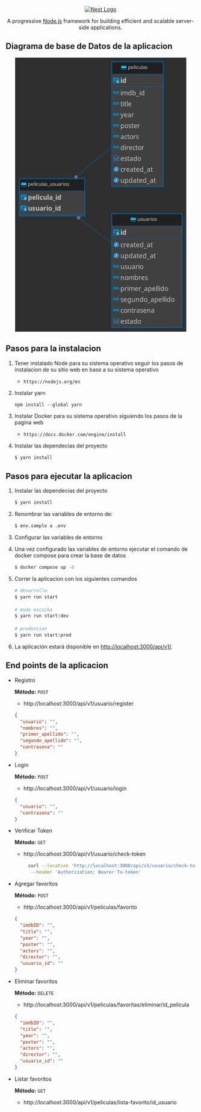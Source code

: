 <p align="center">
  <a href="http://nestjs.com/" target="blank"><img src="https://nestjs.com/img/logo-small.svg" width="200" alt="Nest Logo" /></a>
</p>

[circleci-image]: https://img.shields.io/circleci/build/github/nestjs/nest/master?token=abc123def456
[circleci-url]: https://circleci.com/gh/nestjs/nest

  <p align="center">A progressive <a href="http://nodejs.org" target="_blank">Node.js</a> framework for building efficient and scalable server-side applications.</p>
    <p align="center">

  <!--[![Backers on Open Collective](https://opencollective.com/nest/backers/badge.svg)](https://opencollective.com/nest#backer)
  [![Sponsors on Open Collective](https://opencollective.com/nest/sponsors/badge.svg)](https://opencollective.com/nest#sponsor)-->

## Diagrama de base de Datos de la aplicacion

<p align="center">
  <img src='diagrama/moviesDB - public.png' alt="Descripción de la imagen"/>
</p>

## Pasos para la instalacion

1. Tener instalado Node para su sistema operativo seguir los pasos de instalacion de su sitio web en base a su sistema operativo

   - `https://nodejs.org/en `

2. Instalar yarn
   ```
   npm install --global yarn
   ```
3. Instalar Docker para su sistema operativo siguiendo los pasos de la pagina web

   - `https://docs.docker.com/engine/install `

4. Instalar las dependecias del proyecto
   ```bash
   $ yarn install
   ```

## Pasos para ejecutar la aplicacion

1. Instalar las dependecias del proyecto

   ```bash
   $ yarn install
   ```

2. Renombrar las variables de entorno de:
   ```bash
   $ env.sample a .env
   ```
3. Configurar las variables de entorno

4. Una vez configurado las variables de entorno ejecutar el comando de docker compose para crear la base de datos

   ```bash
   $ docker compose up -d
   ```

5. Correr la aplicacion con los siguientes comandos

   ```bash
   # desarrollo
   $ yarn run start

   # modo escucha
   $ yarn run start:dev

   # produccion
   $ yarn run start:prod
   ```

6. La aplicación estará disponible en [http://localhost:3000/api/v1/](http://localhost:3000/api/v1/).

## End points de la aplicacion

- Registro
  
  **Método:**
  `POST`
  - http://localhost:3000/api/v1/usuario/register
  ```json
  {
    "usuario": "",
    "nombres": "",
    "primer_apellido": "",
    "segundo_apellido": "",
    "contrasena": ""
  }
  ```

- Login
  
  **Método:**
  `POST`
  - http://localhost:3000/api/v1/usuario/login
  ```json
  {
    "usuario": "",
    "contrasena": ""
  }
  ```

- Verificar Token
  
  **Método:**
  `GET`
  - http://localhost:3000/api/v1/usuario/check-token

  ```bash
       curl --location 'http://localhost:3000/api/v1/usuario/check-token' \
        --header 'Authorization: Bearer Tu-token'
  ```

- Agregar favoritos
  
    **Método:**
  `POST`
  - http://localhost:3000/api/v1/peliculas/favorito

  ```json
  {
    "imdbID": "",
    "title": "",
    "year": "",
    "poster": "",
    "actors": "",
    "director": "",
    "usuario_id": ""
  }
  ```
- Eliminar favoritos
  
   **Método:**
  `DELETE`
  - http://localhost:3000/api/v1/peliculas/favoritas/eliminar/id_pelicula

  ```json
  {
    "imdbID": "",
    "title": "",
    "year": "",
    "poster": "",
    "actors": "",
    "director": "",
    "usuario_id": ""
  }
  ```
- Listar favoritos
  
   **Método:**
  `GET`
  - http://localhost:3000/api/v1/peliculas/lista-favorito/id_usuario

  
